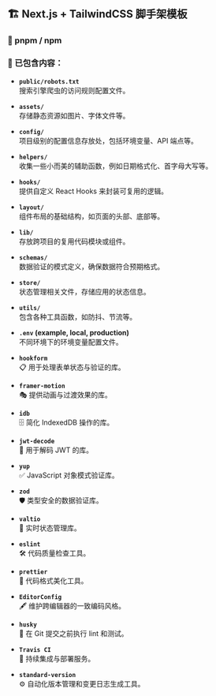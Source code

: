 ## 🏗️ Next.js + TailwindCSS 脚手架模板

### 💎 pnpm / npm

### 📂 已包含内容：

- **`public/robots.txt`**  
  搜索引擎爬虫的访问规则配置文件。

- **`assets/`**  
  存储静态资源如图片、字体文件等。

- **`config/`**  
  项目级别的配置信息存放处，包括环境变量、API 端点等。

- **`helpers/`**  
  收集一些小而美的辅助函数，例如日期格式化、首字母大写等。

- **`hooks/`**  
  提供自定义 React Hooks 来封装可复用的逻辑。

- **`layout/`**  
  组件布局的基础结构，如页面的头部、底部等。

- **`lib/`**  
  存放跨项目的复用代码模块或组件。

- **`schemas/`**  
  数据验证的模式定义，确保数据符合预期格式。

- **`store/`**  
  状态管理相关文件，存储应用的状态信息。

- **`utils/`**  
  包含各种工具函数，如防抖、节流等。

- **`.env` (example, local, production)**  
  不同环境下的环境变量配置文件。

- **`hookform`**  
  📋 用于处理表单状态与验证的库。

- **`framer-motion`**  
  🎭 提供动画与过渡效果的库。

- **`idb`**  
  🗄️ 简化 IndexedDB 操作的库。

- **`jwt-decode`**  
  🔐 用于解码 JWT 的库。

- **`yup`**  
  ✅ JavaScript 对象模式验证库。

- **`zod`**  
  🛡️ 类型安全的数据验证库。

- **`valtio`**  
  🔄 实时状态管理库。

- **`eslint`**  
  🛠️ 代码质量检查工具。

- **`prettier`**  
  🎨 代码格式美化工具。

- **`EditorConfig`**  
  🖋️ 维护跨编辑器的一致编码风格。

- **`husky`**  
  🦿 在 Git 提交之前执行 lint 和测试。

- **`Travis CI`**  
  🚀 持续集成与部署服务。

- **`standard-version`**  
  ⚙️ 自动化版本管理和变更日志生成工具。
